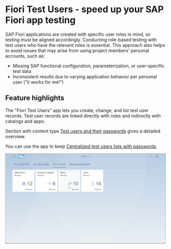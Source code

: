 # Fiori Test Users - speed up your SAP Fiori app testing 

SAP Fiori applications are created with specific user roles in mind, so testing must be aligned accordingly. Conducting role-based testing with test users who have the relevant roles is essential. This approach also helps to avoid issues that may arise from using project members' personal accounts, such as:

- Missing SAP functional configuration, parameterization, or user-specific test data
- Inconsistent results due to varying application behavior per personal user ("it works for me!")

## Feature highlights

The "Fiori Test Users" app lets you create, change, and list test user records. Test user records are linked directly with roles and indirectly with catalogs and apps.

Section with content type [Test users and their passwords](../tracked/SPS03/testusers.md) gives a detailed overview.

You can use the app to keep [Centralized test users lists with passwords](../usecases/posts/test-users.md).

[![](res/tu2.gif)](res/tu2.gif)